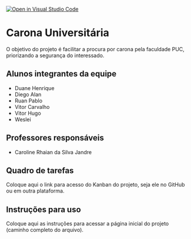 [![Open in Visual Studio Code](https://classroom.github.com/assets/open-in-vscode-c66648af7eb3fe8bc4f294546bfd86ef473780cde1dea487d3c4ff354943c9ae.svg)](https://classroom.github.com/online_ide?assignment_repo_id=9044919&assignment_repo_type=AssignmentRepo)
# Carona Universitária 
O objetivo do projeto é facilitar a procura por carona pela faculdade PUC, priorizando a segurança do interessado.

## Alunos integrantes da equipe

* Duane Henrique 
* Diego Alan
* Ruan Pablo
* Vitor Carvalho
* Vitor Hugo
* Weslei

## Professores responsáveis

* Caroline Rhaian da Silva Jandre 

## Quadro de tarefas
Coloque aqui o link para acesso do Kanban do projeto, seja ele no GitHub ou em outra plataforma.

## Instruções para uso
Coloque aqui as instruções para acessar a página inicial do projeto (caminho completo do arquivo).
